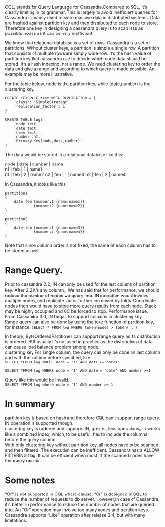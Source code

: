 CQL, stands for Query Language for Cassandra.Compared to SQL, it’s clearly limiting in its grammar. This is largely to avoid inefficient queries for Cassandra is mainly used to store massive data in distributed systems. Data are hashed against partition key and then distributed to each node to store. Therefore one key in designing a cassandra query is to scan less as possible nodes as it can be very inefficient.    
      
We know that relational database is a set of rows. Cassandra is a set of partitions. Without cluster keys, a partition is simple a single row. A partition that consists of multiple rows are simply wide-row. It’s the hash value of partition key that cassandra use to decide which node data should be stored. It’s a hash indexing, not a range. We  need clustering key to order the data and give a range and according to which query is made possible. An example may be more illustrative.  
   
For the table below, node is the partition key, while (date,number) is the clustering key.  
  
```  
CREATE KEYSPACE test WITH REPLICATION = {  
    'class': 'SimpleStrategy',   
    'replication_factor': 1   
}
```
```
CREATE TABLE log(    
    `node text,`    
    `date text,`    
    `name text,`  
    `number int,`  
    `Primary Key(node,date,number)`  
)
```


The data would be stored in a relational database like this:  

node |  date | number | name   
n1  |   feb |  1   |    name1  
n1  |   feb |  2   |    name2
n2  |   feb |  1   |    name3
n2  |   feb |  2   |    name4  
    
In Cassandra, it looks like this:    
   
```
partition1
{
    date:feb {number:1 {name:name1}} 
             {number:2 {name:name2}}
}
```
```
partition2
{
    date:feb {number:1 {name:name3}} 
             {number:2 {name:name4}}
}
```
Note that since column order is not fixed, the name of each column has to be stored as well.   
  
#  Range Query.   
Prior to cassandra 2.2,  IN can only be used for the last column of partition key. After 2.2 it’s any column。We has said that for performance, we should reduce the number of nodes we query into. IN operation would involve multiple nodes, and replicate factor further increased by folds. Coordinate nodes then would have to store more query results from each node. Stack may be highly occupied and GC be forced to stop. Performance issue.   
From Cassandra 3.0, IN began to support columns in clustering key.   
Range query can also be done by using the toke function of partition key, for instance, `SELECT * FROM log WHERE token(node) > token('1')`    


In theory, ByteOrderedPartitioner  can support range query as its distribution is ordered. BUt usually it’s not used in practice as the distribution of data can cause load balance problem among node.   
clustering key
For single column, the query can only be done on last column and with the column before specified, like    
`SELECT *FROM log WHERE node = '1' AND date >='date1'`   

`SELECT *FROM log WHERE node = '1' AND date = 'date' AND number >=1`  


Query like this would be invalid.   
`SELECT *FROM log where node = '1' AND number >= 1`      


#  In summary    
partition key is based on hash and therefore CQL can’t support range query. IN operation is supported though.   
clustering key is ordered and supports IN, greater, less operations。It works like a combined index, which, to be useful, has to include the columns before the query column.    
With only clustering key without partition key, all nodes have to be scanned and then filtered. The execution can be inefficient. Cassandra has a ALLOW FILTERING flag. It can be efficient when most of the scanned nodes have the query results.    
   
   
#  Some notes   
“Or” is not supported in CQL where clause. “Or” is designed in SQL to reduce the number of requests to db server. However,in case of Cassandra, it’s better in performance to reduce the number of nodes that are queried into. An “Or”  operation may involve too many nodes and partition keys.    
Cassandra supports “Like” operation after release 3.4, but with many limitations.   



